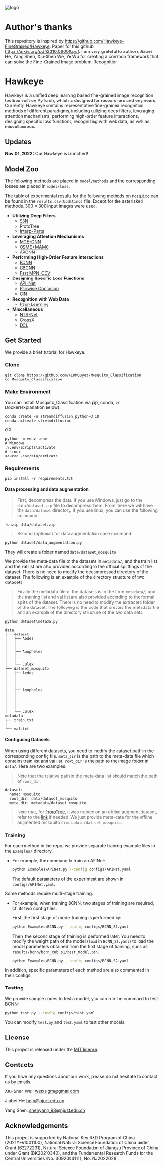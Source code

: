 ![logo](resources/logo.png)

# Author's thanks

This repository is inspired by https://github.com/Hawkeye-FineGrained/Hawkeye. Paper for this github https://arxiv.org/pdf/2310.09600.pdf. I am very grateful to authors Jiabei He, Yang Shen, Xiu-Shen We, Ye Wu for creating a common framework that can solve the Fine-Grained Image problem.
Recognition

# Hawkeye

Hawkeye is a unified deep learning based fine-grained image recognition toolbox built on PyTorch, which is designed for researchers and engineers. Currently, Hawkeye contains representative fine-grained recognition methods of different paradigms, including utilizing deep filters, leveraging attention mechanisms, performing high-order feature interactions, designing specific loss functions, recognizing with web data, as well as miscellaneous.

## Updates

**Nov 01, 2022:** Our Hawkeye is launched!

## Model Zoo

The following methods are placed in `model/methods` and the corresponding losses are placed in `model/loss`.

The table of experimental results for the following methods on `Mosquito` can be found in the `results.csv(Updating)` file.
Except for the asterisked methods, $300 \times 300$ input images were used.

- **Utilizing Deep Filters**
  - [S3N](https://openaccess.thecvf.com/content_ICCV_2019/papers/Ding_Selective_Sparse_Sampling_for_Fine-Grained_Image_Recognition_ICCV_2019_paper.pdf)
  - [ProtoTree](https://openaccess.thecvf.com/content/CVPR2021/papers/Nauta_Neural_Prototype_Trees_for_Interpretable_Fine-Grained_Image_Recognition_CVPR_2021_paper.pdf)
  - [Interp-Parts](https://openaccess.thecvf.com/content_CVPR_2020/papers/Huang_Interpretable_and_Accurate_Fine-grained_Recognition_via_Region_Grouping_CVPR_2020_paper.pdf)
- **Leveraging Attention Mechanisms**
  - [MGE-CNN](https://openaccess.thecvf.com/content_ICCV_2019/papers/Zhang_Learning_a_Mixture_of_Granularity-Specific_Experts_for_Fine-Grained_Categorization_ICCV_2019_paper.pdf)
  - [OSME+MAMC](https://arxiv.org/pdf/1806.05372v1)
  - [APCNN](https://arxiv.org/pdf/2002.03353.pdf)
- **Performing High-Order Feature Interactions**
  - [BCNN](https://www.cv-foundation.org/openaccess/content_iccv_2015/papers/Lin_Bilinear_CNN_Models_ICCV_2015_paper.pdf)
  - [CBCNN](https://arxiv.org/pdf/1511.06062)
  - [Fast MPN-COV](https://openaccess.thecvf.com/content_cvpr_2018/papers/Li_Towards_Faster_Training_CVPR_2018_paper.pdf)
- **Designing Specific Loss Functions**
  - [API-Net](https://arxiv.org/pdf/2002.10191.pdf)
  - [Pairwise Confusion](https://openaccess.thecvf.com/content_ECCV_2018/papers/Abhimanyu_Dubey_Improving_Fine-Grained_Visual_ECCV_2018_paper.pdf)
  - [CIN](https://arxiv.org/pdf/2003.05235v1)
- **Recognition with Web Data**
  - [Peer-Learning](https://openaccess.thecvf.com/content/ICCV2021/papers/Sun_Webly_Supervised_Fine-Grained_Recognition_Benchmark_Datasets_and_an_Approach_ICCV_2021_paper.pdf)
- **Miscellaneous**
  - [NTS-Net](https://openaccess.thecvf.com/content_ECCV_2018/papers/Ze_Yang_Learning_to_Navigate_ECCV_2018_paper.pdf)
  - [CrossX](https://openaccess.thecvf.com/content_ICCV_2019/papers/Luo_Cross-X_Learning_for_Fine-Grained_Visual_Categorization_ICCV_2019_paper.pdf)
  - [DCL](https://openaccess.thecvf.com/content_CVPR_2019/papers/Chen_Destruction_and_Construction_Learning_for_Fine-Grained_Image_Recognition_CVPR_2019_paper.pdf)

## Get Started

We provide a brief tutorial for Hawkeye.

### Clone

```
git clone https://github.com/GLOMQuyet/Mosquito_Classification
cd Mosquito_Classification
```

### Make Environment
You can install Mosquito_Classification via pip, conda, or Docker(explanation below).
```
conda create -n streamdiffusion python=3.10
conda activate streamdiffusion
```
OR
```
python -m venv .env
# Windows
.\.env\Scripts\activate
# Linux
source .env/bin/activate
```

### Requirements

```
pip install -r requirements.txt
```

#### Data processing and data augmentation

> First, decompress the data. If you use Windows, just go to the `data/dataset.zip` file to decompress them. From there we will have the `data/dataset` directory.
If you use linux, you can use the following command:
```
!unzip data/dataset.zip
```
> Second (optional) for data augmentation case command:
```
python dataset/data_augmentation.py
```
They will create a folder named `data/dataset_mosquito`

We provide the meta-data file of the datasets in `metadata/`, and the train list and the val list are also provided according to the  official splittings of the dataset. There is no need to modify the decompressed directory of the dataset. The following is an example of the directory structure of two datasets.

> Finally the metadata file of the datasets is in the form `metadata/`, and the training list and val list are also provided according to the formal splits of the dataset. There is no need to modify the extracted folder of the dataset. The following is the code that creates the metadata file and an example of the directory structure of the two data sets.
```
python dataset\metada.py
```
```
data
├── dataset
│   ├── Aedes
│   │   
│   │        
│   │── Anopheles
│   │   
│   │   
│   └── Culex
├── dataset_mosquito
│   ├── Aedes
│   │   
│   │     
│   │      
│   ├── Anopheles
│   │   
│   │      
│   │     
│   │   
│   └── Culex
metadata
├── train.txt
│
└── val.txt
```

#### Configuring Datasets

When using different datasets, you need to modify the dataset path in the corresponding config file. `meta_dir` is the path to the meta-data file which contains train list and val list. `root_dir` is the path to the image folder in `data/`. Here are two examples.

> Note that the relative path in the meta-data list should match the path of `root_dir`. 

```
dataset:
  name: Mosquito
  root_dir: data/dataset_mosquito
  meta_dir: metadata/dataset_mosquito
```



> Note that, for [ProtoTree](https://github.com/M-Nauta/ProtoTree), it was trained on an offline augment dataset, refer to the [link](https://github.com/M-Nauta/ProtoTree#data) if needed. We just provide meta-data for the offline augmented mosquito in `metadata/dataset_mosquito`.

### Training

For each method in the repo, we provide separate training example files in the `Examples/` directory.

- For example, the command to train an APINet:

  ```bash
  python Examples/APINet.py --config configs/APINet.yaml
  ```

  The default parameters of the experiment are shown in `configs/APINet.yaml`.

Some methods require multi-stage training. 

- For example, when training BCNN, two stages of training are required, cf. its two config files.

  First, the first stage of model training is performed by:

  ```bash
  python Examples/BCNN.py --config configs/BCNN_S1.yaml
  ```

  Then, the second stage of training is performed later. You need to modify the weight path of the model (`load` in `BCNN_S2.yaml`) to load the model parameters obtained from the first stage of training, such as `results/bcnn/bcnn_cub s1/best_model.pth`.

  ```bash
  python Examples/BCNN.py --config configs/BCNN_S2.yaml
  ```

In addition, specific parameters of each method are also commented in their configs.

### Testing

We provide sample codes to test a model, you can run the command to test BCNN:

```bash
python test.py --config configs/test.yaml
```

You can modify `test.py` and `test.yaml` to test other models.

## License

This project is released under the [MIT license](./LICENSE).

## Contacts

If you have any questions about our work, please do not hesitate to contact us by emails.

Xiu-Shen Wei: [weixs.gm@gmail.com](mailto:weixs.gm@gmail.com)

Jiabei He: [hejb@njust.edu.cn](mailto:hejb@njust.edu.cn)

Yang Shen: [shenyang_98@njust.edu.cn](mailto:shenyang_98@njust.edu.cn)

## Acknowledgements

This project is supported by National Key R&D Program of China (2021YFA1001100), National Natural Science Foundation of China under Grant (62272231), Natural Science Foundation of Jiangsu Province of China under Grant (BK20210340), and the Fundamental Research Funds for the Central Universities (No. 30920041111, No. NJ2022028).
